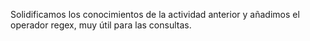 Solidificamos los conocimientos de la actividad anterior y añadimos el operador regex, muy útil para las consultas.


